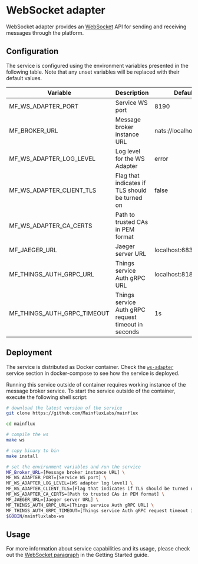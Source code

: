 # WebSocket adapter

WebSocket adapter provides an [WebSocket](https://en.wikipedia.org/wiki/WebSocket#:~:text=WebSocket%20is%20a%20computer%20communications,protocol%20is%20known%20as%20WebSockets.) API for sending and receiving messages through the platform.

## Configuration

The service is configured using the environment variables presented in the
following table. Note that any unset variables will be replaced with their
default values.

| Variable                     | Description                                         | Default               |
|------------------------------|-----------------------------------------------------|-----------------------|
| MF_WS_ADAPTER_PORT           | Service WS port                                     | 8190                  |
| MF_BROKER_URL                | Message broker instance URL                         | nats://localhost:4222 |
| MF_WS_ADAPTER_LOG_LEVEL      | Log level for the WS Adapter                        | error                 |
| MF_WS_ADAPTER_CLIENT_TLS     | Flag that indicates if TLS should be turned on      | false                 |
| MF_WS_ADAPTER_CA_CERTS       | Path to trusted CAs in PEM format                   |                       |
| MF_JAEGER_URL                | Jaeger server URL                                   | localhost:6831        |
| MF_THINGS_AUTH_GRPC_URL      | Things service Auth gRPC URL                        | localhost:8181        |
| MF_THINGS_AUTH_GRPC_TIMEOUT  | Things service Auth gRPC request timeout in seconds | 1s                    |

## Deployment

The service is distributed as Docker container. Check the [`ws-adapter`](https://github.com/MainfluxLabs/mainflux/blob/master/docker/docker-compose.yml#L350-L368) service section in docker-compose to see how the service is deployed.  

Running this service outside of container requires working instance of the message broker service.
To start the service outside of the container, execute the following shell script:

```bash
# download the latest version of the service
git clone https://github.com/MainfluxLabs/mainflux

cd mainflux

# compile the ws
make ws

# copy binary to bin
make install

# set the environment variables and run the service
MF_Broker_URL=[Message broker instance URL] \
MF_WS_ADAPTER_PORT=[Service WS port] \
MF_WS_ADAPTER_LOG_LEVEL=[WS adapter log level] \
MF_WS_ADAPTER_CLIENT_TLS=[Flag that indicates if TLS should be turned on] \
MF_WS_ADAPTER_CA_CERTS=[Path to trusted CAs in PEM format] \
MF_JAEGER_URL=[Jaeger server URL] \
MF_THINGS_AUTH_GRPC_URL=[Things service Auth gRPC URL] \
MF_THINGS_AUTH_GRPC_TIMEOUT=[Things service Auth gRPC request timeout in seconds] \
$GOBIN/mainfluxlabs-ws
```

## Usage

For more information about service capabilities and its usage, please check out
the [WebSocket paragraph](https://mainflux.readthedocs.io/en/latest/messaging/#websocket) in the Getting Started guide.
